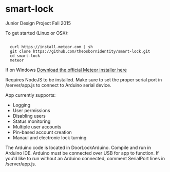 # smart-lock
Junior Design Project Fall 2015

To get started (Linux or OSX):

<pre><code>
  curl https://install.meteor.com | sh
  git clone https://github.com/theosbornidentity/smart-lock.git
  cd smart-lock
  meteor
</code></pre>

If on Windows
<a href="https://install.meteor.com/windows">Download the official Meteor installer here</a>

Requires NodeJS to be installed. Make sure to set the proper serial port in /server/app.js to connect to Arduino serial device.

App currently supports:
- Logging
- User permissions
- Disabling users
- Status monitoring
- Multiple user accounts
- Pin-based account creation
- Manaul and electronic lock turning

The Arduino code is located in DoorLockArduino. Compile and run in Arduino IDE. Arduino must be connected over USB for app to function. If you'd like to run without an Arduino connected, comment SerialPort lines in /server/app.js.
